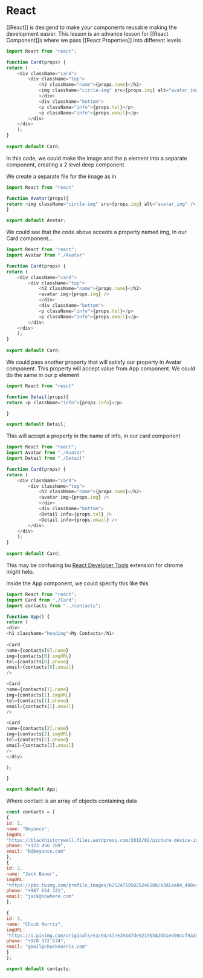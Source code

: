 # React
[[React]] is desigend to make your components reusable making the development easier. This lesson is an advance lesson for [[React Component]]s where we pass [[React Properties]] into different levels
```js
import React from "react";

function Card(props) {
return (
	<div className="card">
		<div className="top">
			<h2 className="name">{props.name}</h2>
			<img className="circle-img" src={props.img} alt="avatar_img" />
			</div>
			<div className="bottom">
			<p className="info">{props.tel}</p>
			<p className="info">{props.email}</p>
		</div>
	</div>
	);
}
  
export default Card;
```

In this code, we could make the image and the p element into a separate component, creating a 2 level deep component

We create a separate file for the image as in
```js
import React from "react"

function Avatar(props){
return <img className="circle-img" src={props.img} alt="avatar_img" />
}

export default Avatar;
```

We could see that the code above acceots a property named img,  In our Card component...
```js
import React from "react";
import Avatar from "./Avatar"

function Card(props) {
return (
	<div className="card">
		<div className="top">
			<h2 className="name">{props.name}</h2>
			<avatar img={props.img} />
			</div>
			<div className="bottom">
			<p className="info">{props.tel}</p>
			<p className="info">{props.email}</p>
		</div>
	</div>
	);
}
  
export default Card;
```

We could pass another property that will satisfy our property in Avatar component. This property will accept value from App component. We could do the same in our p element
```js
import React from "react"

function Detail(props){
return <p className="info">{props.info}</p>

}

export default Detail;
```

This will accept a property in the name of info, in our card component
```js
import React from "react";
import Avatar from "./Avatar"
import Detail from "./Detail"

function Card(props) {
return (
	<div className="card">
		<div className="top">
			<h2 className="name">{props.name}</h2>
			<avatar img={props.img} />
			</div>
			<div className="bottom">
			<Detail info={props.tel} />
			<Detail info={props.email} />
		</div>
	</div>
	);
}
  
export default Card;
```

This may be confusing bu [React Developer Tools](https://chrome.google.com/webstore/detail/react-developer-tools/fmkadmapgofadopljbjfkapdkoienihi?hl=en) extension for chrome might help.

Inside the App component, we could specify this like this
```js
import React from "react";
import Card from "./Card";
import contacts from "../contacts";

function App() {
return (
<div>
<h1 className="heading">My Contacts</h1>
  
<Card
name={contacts[0].name}
img={contacts[0].imgURL}
tel={contacts[0].phone}
email={contacts[0].email}
/>

<Card
name={contacts[1].name}
img={contacts[1].imgURL}
tel={contacts[1].phone}
email={contacts[1].email}
/>

<Card
name={contacts[2].name}
img={contacts[2].imgURL}
tel={contacts[2].phone}
email={contacts[2].email}
/>
</div>

);

}

export default App;
```

Where contact is an array of objects containing data
```js
const contacts = [
{
id: 1,
name: "Beyonce",
imgURL:
"https://blackhistorywall.files.wordpress.com/2010/02/picture-device-independent-bitmap-119.jpg",
phone: "+123 456 789",
email: "b@beyonce.com"
},
{
id: 2,
name: "Jack Bauer",
imgURL:
"https://pbs.twimg.com/profile_images/625247595825246208/X3XLea04_400x400.jpg",
phone: "+987 654 321",
email: "jack@nowhere.com"
},

{
id: 3,
name: "Chuck Norris",
imgURL:
"https://i.pinimg.com/originals/e3/94/47/e39447de921955826b1e498ccf9a39af.png",
phone: "+918 372 574",
email: "gmail@chucknorris.com"
}
];

export default contacts;
```
